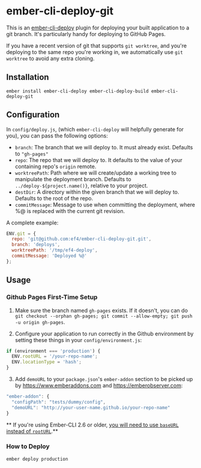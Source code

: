 # ember-cli-deploy-git

This is an [ember-cli-deploy](http://ember-cli.github.io/ember-cli-deploy/) plugin for deploying your built application to a git branch. It's particularly handy for deploying to GitHub Pages.

If you have a recent version of git that supports `git worktree`, and you're deploying to the same repo you're working in, we automatically use `git worktree` to avoid any extra cloning.

## Installation

`ember install ember-cli-deploy ember-cli-deploy-build ember-cli-deploy-git`

## Configuration

In `config/deploy.js`, (which `ember-cli-deploy` will helpfully generate for you), you can pass the following options:

 - `branch`: The branch that we will deploy to. It must already exist. Defaults to `"gh-pages"`
 - `repo`: The repo that we will deploy to. It defaults to the value of your containing repo's `origin` remote.
 - `worktreePath`: Path where we will create/update a working tree to manipulate the deployment branch. Defaults to `../deploy-${project.name()}`, relative to your project.
 - `destDir`: A directory within the given branch that we will deploy to. Defaults to the root of the repo.
 - `commitMessage`: Message to use when committing the deployment, where %@ is replaced with the current git revision.

A complete example:

```js
ENV.git = {
  repo: 'git@github.com:ef4/ember-cli-deploy-git.git',
  branch: 'deploys',
  worktreePath: '/tmp/ef4-deploy',
  commitMessage: 'Deployed %@'
};
```

## Usage

### Github Pages First-Time Setup

1. Make sure the branch named `gh-pages` exists. If it doesn't, you can do `git checkout --orphan gh-pages; git commit --allow-empty; git push -u origin gh-pages`.

2. Configure your application to run correctly in the Github environment by setting these things in your `config/environment.js`:

```js
if (environment === 'production') {
  ENV.rootURL = '/your-repo-name';
  ENV.locationType = 'hash';
}
```

3. Add `demoURL` to your `package.json`'s `ember-addon` section to be picked up by https://www.emberaddons.com and https://emberobserver.com:

```js
"ember-addon": {
  "configPath": "tests/dummy/config",
  "demoURL": "http://your-user-name.github.io/your-repo-name"
}
```

** If you're using Ember-CLI 2.6 or older, [you will need to use `baseURL` instead of `rootURL`](https://emberjs.com/blog/2016/04/28/baseURL.html).**

### How to Deploy

`ember deploy production`
